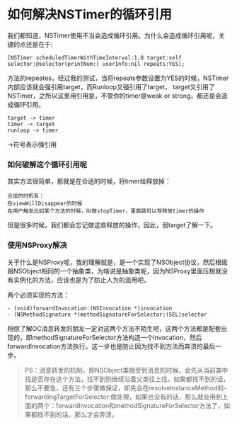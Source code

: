 # 如何解决NSTimer的循环引用

我们都知道，NSTimer使用不当会造成循环引用。为什么会造成循环引用呢，关键的点还是在于:
	
	[NSTimer scheduledTimerWithTimeInterval:1.0 target:self selector:@selector(printNum:) userInfo:nil repeats:YES];
	
方法的repeates，经过我的测试，当将repeats参数设置为YES的时候，NSTimer内部应该就会强引用target，而Runloop又强引用了target， target又引用了NSTimer，之所以这里用引用是，不管你的timer是weak or strong，都还是会造成循环引用。

	target -> timer
	timer -> target
	runloop -> timer
	
->符号表示强引用

### 如何破解这个循环引用呢

其实方法很简单，那就是在合适的时候，将timer给释放掉：

	合适的时机有：
	在viewWillDisappear的时候
	在用户触发比如某个方法的时候，叫做stopTimer，里面就可以写释放timer的操作
	
但是很多时候，我们都会忘记做这些释放的操作，因此，弱target了解一下。

### 使用NSProxy解决

关于什么是NSProxy呢，我的理解就是，是一个实现了NSObject协议，然后根级跟NSObject相同的一个抽象类，为啥说是抽象类呢，因为NSProxy里面压根就没有实例化的方法，应该也是为了防止人为的滥用吧。

两个必须实现的方法：

	- (void)forwardInvocation:(NSInvocation *)invocation
	- (NSMethodSignature *)methodSignatureForSelector:(SEL)selector

相信了解OC消息转发的朋友一定对这两个方法不陌生吧，这两个方法都是配套出现的，即methodSignatureForSelector方法构造一个invocation，然后forwardInvocation方法执行。这一步也是防止因为找不到方法而奔溃的最后一步。

> PS：消息转发的机制，即NSObject类接受到消息的时候，会先从当前类中找是否存在这个方法，找不到则继续沿着父类往上找，如果都找不到的话，那么不要急，还有三个步骤做保证，即先会在resolveInstanceMethod和-forwardingTargetForSelector:做处理，如果也没有的话，那么就会用到上面的两个：forwardInvocation和methodSignatureForSelector方法了，如果都找不到的话，那么才会奔溃。